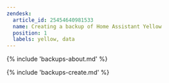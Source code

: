 ```yaml
---
zendesk:
  article_id: 25454640981533
  name: Creating a backup of Home Assistant Yellow
  position: 1
  labels: yellow, data
---
```



{% include 'backups-about.md' %}

{% include 'backups-create.md' %}

